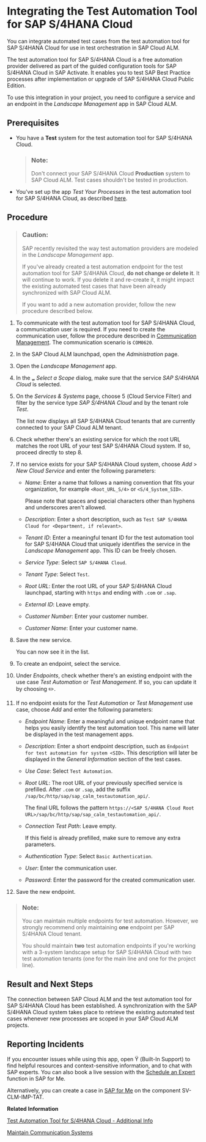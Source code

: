 <!-- loio07122541847b48fa9766044a8fc8c404 -->

<link rel="stylesheet" type="text/css" href="../css/sap-icons.css"/>

# Integrating the Test Automation Tool for SAP S/4HANA Cloud

You can integrate automated test cases from the test automation tool for SAP S/4HANA Cloud for use in test orchestration in SAP Cloud ALM.



The test automation tool for SAP S/4HANA Cloud is a free automation provider delivered as part of the guided configuration tools for SAP S/4HANA Cloud in SAP Activate. It enables you to test SAP Best Practice processes after implementation or upgrade of SAP S/4HANA Cloud Public Edition.

To use this integration in your project, you need to configure a service and an endpoint in the *Landscape Management* app in SAP Cloud ALM.



<a name="loio07122541847b48fa9766044a8fc8c404__section_w5v_kcx_x4b"/>

## Prerequisites

-   You have a **Test** system for the test automation tool for SAP S/4HANA Cloud.

    > ### Note:  
    > Don't connect your SAP S/4HANA Cloud **Production** system to SAP Cloud ALM. Test cases shouldn't be tested in production.

-   You've set up the app *Test Your Processes* in the test automation tool for SAP S/4HANA Cloud, as described [here](https://help.sap.com/docs/SAP_S4HANA_CLOUD/2ab07d21f68c41109a2eef21b8fd8466/5d867592753c465aadb81115de672f91.html).




<a name="loio07122541847b48fa9766044a8fc8c404__section_tg2_sbx_x4b"/>

## Procedure

> ### Caution:  
> SAP recently revisited the way test automation providers are modeled in the *Landscape Management* app.
> 
> If you've already created a test automation endpoint for the test automation tool for SAP S/4HANA Cloud, **do not change or delete it**. It will continue to work. If you delete it and re-create it, it might impact the existing automated test cases that have been already synchronized with SAP Cloud ALM.
> 
> If you want to add a new automation provider, follow the new procedure described below.

1.  To communicate with the test automation tool for SAP S/4HANA Cloud, a communication user is required. If you need to create the communication user, follow the procedure described in [Communication Management](https://help.sap.com/viewer/0f69f8fb28ac4bf48d2b57b9637e81fa/LATEST/en-US/2e84a10c430645a88bdbfaaa23ac9ff7.html). The communication scenario is `COM0620`.

2.  In the SAP Cloud ALM launchpad, open the *Administration* page.

3.  Open the *Landscape Management* app.

4.  In the <span class="SAP-icons-V5"></span> *Select a Scope* dialog, make sure that the service *SAP S/4HANA Cloud* is selected.

5.  On the *Services & Systems* page, choose <span class="SAP-icons-V5"></span> \(Cloud Service Filter\) and filter by the service type *SAP S/4HANA Cloud* and by the tenant role *Test*.

    The list now displays all SAP S/4HANA Cloud tenants that are currently connected to your SAP Cloud ALM tenant.

6.  Check whether there's an existing service for which the root URL matches the root URL of your test SAP S/4HANA Cloud system. If so, proceed directly to step 8.

7.  If no service exists for your SAP S/4HANA Cloud system, choose *Add* \> *New Cloud Service* and enter the following parameters:

    -   *Name*: Enter a name that follows a naming convention that fits your organization, for example `<Root_URL_S/4>` or `<S/4_System_SID>`.

        Please note that spaces and special characters other than hyphens and underscores aren't allowed.

    -   *Description*: Enter a short description, such as `Test SAP S/4HANA Cloud for <Department, if relevant>`.

    -   *Tenant ID*: Enter a meaningful tenant ID for the test automation tool for SAP S/4HANA Cloud that uniquely identifies the service in the *Landscape Management* app. This ID can be freely chosen.

    -   *Service Type*: Select `SAP S/4HANA Cloud`.

    -   *Tenant Type*: Select `Test`.

    -   *Root URL*: Enter the root URL of your SAP S/4HANA Cloud launchpad, starting with `https` and ending with `.com` or `.sap`.

    -   *External ID*: Leave empty.

    -   *Customer Number*: Enter your customer number.

    -   *Customer Name*: Enter your customer name.


8.  Save the new service.

    You can now see it in the list.

9.  To create an endpoint, select the service.

10. Under *Endpoints*, check whether there's an existing endpoint with the use case *Test Automation* or *Test Management*. If so, you can update it by choosing :pencil2:.

11. If no endpoint exists for the *Test Automation* or *Test Management* use case, choose *Add* and enter the following parameters:

    -   *Endpoint Name*: Enter a meaningful and unique endpoint name that helps you easily identify the test automation tool. This name will later be displayed in the test management apps.

    -   *Description*: Enter a short endpoint description, such as `Endpoint for test automation for system <SID>`. This description will later be displayed in the *General Information* section of the test cases.

    -   *Use Case*: Select `Test Automation`.

    -   *Root URL*: The root URL of your previously specified service is prefilled. After `.com` or `.sap`, add the suffix `/sap/bc/http/sap/sap_calm_testautomation_api/`.

        The final URL follows the pattern `https://<SAP S/4HANA Cloud Root URL>/sap/bc/http/sap/sap_calm_testautomation_api/`.

    -   *Connection Test Path*: Leave empty.

        If this field is already prefilled, make sure to remove any extra parameters.

    -   *Authentication Type*: Select `Basic Authentication`.

    -   *User*: Enter the communication user.

    -   *Password*: Enter the password for the created communication user.


12. Save the new endpoint.


> ### Note:  
> You can maintain multiple endpoints for test automation. However, we strongly recommend only maintaining **one** endpoint per SAP S/4HANA Cloud tenant.
> 
> You should maintain **two** test automation endpoints if you're working with a 3-system landscape setup for SAP S/4HANA Cloud with two test automation tenants \(one for the main line and one for the project line\).



<a name="loio07122541847b48fa9766044a8fc8c404__section_mg4_15b_kbc"/>

## Result and Next Steps

The connection between SAP Cloud ALM and the test automation tool for SAP S/4HANA Cloud has been established. A synchronization with the SAP S/4HANA Cloud system takes place to retrieve the existing automated test cases whenever new processes are scoped in your SAP Cloud ALM projects.



<a name="loio07122541847b48fa9766044a8fc8c404__section_olf_bmk_lzb"/>

## Reporting Incidents

If you encounter issues while using this app, open <span class="SAP-icons-V5"></span> \(Built-In Support\) to find helpful resources and context-sensitive information, and to chat with SAP experts. You can also book a live session with the [Schedule an Expert](https://me.sap.com/app/sae) function in SAP for Me.

Alternatively, you can create a case in [SAP for Me](https://me.sap.com/app/casecreate) on the component SV-CLM-IMP-TAT.

**Related Information**  


[Test Automation Tool for S/4HANA Cloud - Additional Info](https://me.sap.com/notes/2129147)

[Maintain Communication Systems](https://help.sap.com/viewer/0f69f8fb28ac4bf48d2b57b9637e81fa/LATEST/en-US/15663c157670410ca366623dff329396.html)

